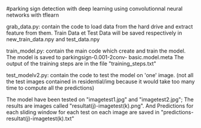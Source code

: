 #parking sign detection with deep learning using convolutionnal neural networks with tflearn

grab_data.py: contain the code to load data from the hard drive and extract feature from them. Train Data et Test Data                       will be saved respectively in new_train_data.npy and test_data.npy

train_model.py: contain the main code which create and train the model. The model is saved to parkingsign-0.001-2conv-                          basic.model.meta
                 The output of the training steps are in the file "training_steps.txt"

test_modelv2.py: contain the code to test the model on 'one' image. (not all the test images contained in residential/img
                because it would take too many time to compute all the predictions)

The model have been tested on "imagetest1.jpg" and "imagetest2.jpg"; The results are images called "resultat(j)-imagetest(k).png". And Predictions for each sliding window for each test on each image are saved in "predictions-resultat(j)-imagetest(k).txt"
